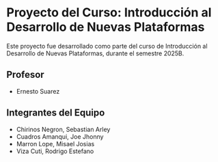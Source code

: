 # Proyecto del Curso: Introducción al Desarrollo de Nuevas Plataformas

Este proyecto fue desarrollado como parte del curso de Introducción al Desarrollo de Nuevas Plataformas, durante el semestre 2025B.

## Profesor

- Ernesto Suarez

## Integrantes del Equipo

- Chirinos Negron, Sebastian Arley
- Cuadros Amanqui, Joe Jhonny
- Marron Lope, Misael Josias
- Viza Cuti, Rodrigo Estefano

